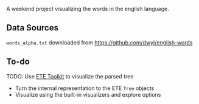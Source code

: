 A weekend project visualizing the words in the english language.

## Data Sources
`words_alpha.txt` downloaded from https://github.com/dwyl/english-words

## To-do
TODO: Use [ETE Toolkit](etetoolkit.org) to visualize the parsed tree
- Turn the internal representation to the ETE `Tree` objects
- Visualize using the built-in visualizers and explore options
